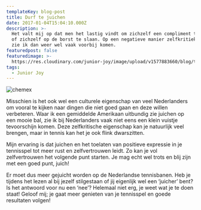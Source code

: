 ```yaml
---
templateKey: blog-post
title: Durf te juichen
date: 2017-01-04T15:04:10.000Z
description: >-
  Het valt mij op dat men het lastig vindt om zichzelf een compliment te geven
  of zichzelf op de borst te slaan. Op een negatieve manier zelfkritiek leveren
  zie ik dan weer wel vaak voorbij komen.
featuredpost: false
featuredimage: >-
  https://res.cloudinary.com/junior-joy/image/upload/v1577883660/blog/teun-juichen_nsk49u.png
tags:
  - Junior Joy
---
```

![chemex](https://res.cloudinary.com/junior-joy/image/upload/v1577883660/blog/teun-juichen_nsk49u.png)

Misschien is het ook wel een culturele eigenschap van veel Nederlanders om vooral te kijken naar dingen die niet goed gaan en deze willen verbeteren. Waar ik een gemiddelde Amerikaan uitbundig zie juichen op een mooie bal, zie ik bij Nederlanders vaak niet eens een klein vuistje tevoorschijn komen. Deze zelfkritische eigenschap kan je natuurlijk veel brengen, maar in tennis kan het je ook flink dwarszitten.

Mijn ervaring is dat juichen en het toelaten van positieve expressie in je tennisspel tot meer rust en zelfvertrouwen leidt. Zo kan je vol zelfvertrouwen het volgende punt starten. Je mag echt wel trots en blij zijn met een goed punt, juich!

Er moet dus meer gejuicht worden op de Nederlandse tennisbanen. Heb je tijdens het lezen al bij jezelf stilgestaan of jij eigenlijk wel een ‘juicher’ bent? Is het antwoord voor nu een ‘nee’? Helemaal niet erg, je weet wat je te doen staat! Geloof mij; je gaat meer genieten van je tennisspel en goede resultaten volgen!
